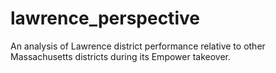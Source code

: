 # lawrence_perspective
An analysis of Lawrence district performance relative to other Massachusetts districts during its Empower takeover.
